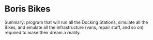# Boris Bikes

Summary: program that will run all the Docking Stations, simulate all the Bikes, and emulate all the infrastructure (vans, repair staff, and so on) required to make their dream a reality.
